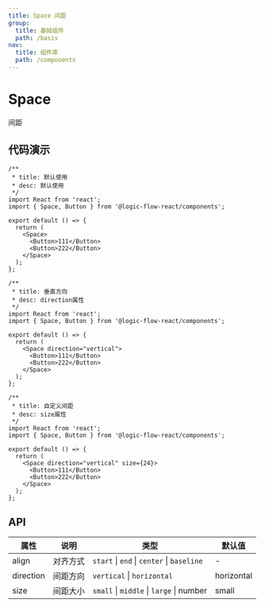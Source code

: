 ```yaml
---
title: Space 间距
group:
  title: 基础组件
  path: /basis
nav:
  title: 组件库
  path: /components
---
```


# Space

间距

## 代码演示

```tsx
/**
 * title: 默认使用
 * desc: 默认使用
 */
import React from 'react';
import { Space, Button } from '@logic-flow-react/components';

export default () => {
  return (
    <Space>
      <Button>111</Button>
      <Button>222</Button>
    </Space>
  );
};
```

```tsx
/**
 * title: 垂直方向
 * desc: direction属性
 */
import React from 'react';
import { Space, Button } from '@logic-flow-react/components';

export default () => {
  return (
    <Space direction="vertical">
      <Button>111</Button>
      <Button>222</Button>
    </Space>
  );
};
```

```tsx
/**
 * title: 自定义间距
 * desc: size属性
 */
import React from 'react';
import { Space, Button } from '@logic-flow-react/components';

export default () => {
  return (
    <Space direction="vertical" size={24}>
      <Button>111</Button>
      <Button>222</Button>
    </Space>
  );
};
```

## API

| 属性      | 说明     | 类型                                       | 默认值     |
| --------- | -------- | ------------------------------------------ | ---------- |
| align     | 对齐方式 | `start` \| `end` \| `center` \| `baseline` | -          |
| direction | 间距方向 | `vertical` \| `horizontal`                 | horizontal |
| size      | 间距大小 | `small` \| `middle` \| `large` \| number   | small      |
